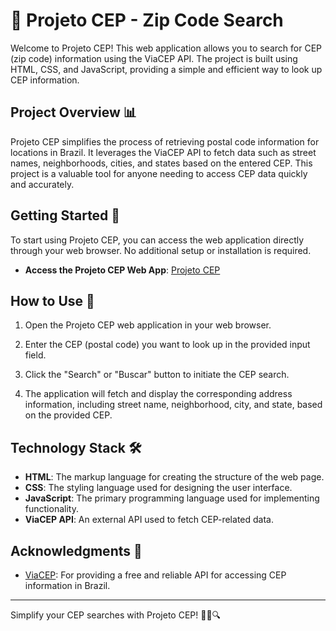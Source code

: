 # 📮 Projeto CEP - Zip Code Search

Welcome to Projeto CEP! This web application allows you to search for CEP (zip code) information using the ViaCEP API. The project is built using HTML, CSS, and JavaScript, providing a simple and efficient way to look up CEP information.

## Project Overview 📊

Projeto CEP simplifies the process of retrieving postal code information for locations in Brazil. It leverages the ViaCEP API to fetch data such as street names, neighborhoods, cities, and states based on the entered CEP. This project is a valuable tool for anyone needing to access CEP data quickly and accurately.

## Getting Started 🚀

To start using Projeto CEP, you can access the web application directly through your web browser. No additional setup or installation is required.

- **Access the Projeto CEP Web App**: [Projeto CEP](#)

## How to Use 🧭

1. Open the Projeto CEP web application in your web browser.

2. Enter the CEP (postal code) you want to look up in the provided input field.

3. Click the "Search" or "Buscar" button to initiate the CEP search.

4. The application will fetch and display the corresponding address information, including street name, neighborhood, city, and state, based on the provided CEP.

## Technology Stack 🛠️

- **HTML**: The markup language for creating the structure of the web page.
- **CSS**: The styling language used for designing the user interface.
- **JavaScript**: The primary programming language used for implementing functionality.
- **ViaCEP API**: An external API used to fetch CEP-related data.

## Acknowledgments 🙏

- [ViaCEP](https://viacep.com.br/): For providing a free and reliable API for accessing CEP information in Brazil.

---

Simplify your CEP searches with Projeto CEP! 📮🌐🔍

